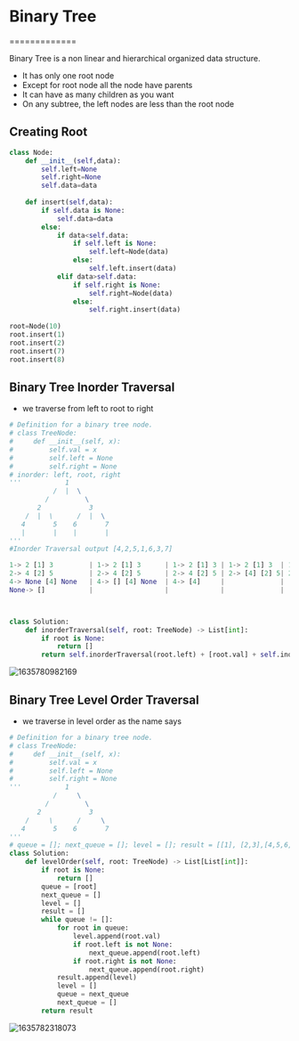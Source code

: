 # Binary Tree
=============


Binary Tree is a non linear and hierarchical organized data structure.
* It has only one root node
* Except for root node all the node have parents
* It can have as many children as you want
* On any subtree, the left nodes are less than the root node

## Creating Root
```python
class Node:
    def __init__(self,data):
        self.left=None
        self.right=None
        self.data=data
    
    def insert(self,data):
        if self.data is None:
            self.data=data
        else:
            if data<self.data:
                if self.left is None:
                    self.left=Node(data)
                else:
                    self.left.insert(data)
            elif data>self.data:
                if self.right is None:
                    self.right=Node(data)
                else:
                    self.right.insert(data)
                
root=Node(10)
root.insert(1)
root.insert(2)
root.insert(7)
root.insert(8)

```

## Binary Tree Inorder Traversal
* we traverse from left to root to right
```python
# Definition for a binary tree node.
# class TreeNode:
#     def __init__(self, x):
#         self.val = x
#         self.left = None
#         self.right = None
# inorder: left, root, right
'''           1
           /  |  \
         /         \
       2            3
    /  |  \      /  |  \
   4       5    6       7
   |       |    |       |      
'''
#Inorder Traversal output [4,2,5,1,6,3,7]

1-> 2 [1] 3         | 1-> 2 [1] 3      | 1-> 2 [1] 3 | 1-> 2 [1] 3  | 1-> 2 [1] 3 | 1-> [4,2,5] [1] 3|1-> [4,2,5,1] 3|                            
2-> 4 [2] 5         | 2-> 4 [2] 5      | 2-> 4 [2] 5 | 2-> [4] [2] 5| 2-> [4,2,5] |                  |               |
4-> None [4] None   | 4-> [] [4] None  | 4-> [4]     |              |             |                  |               |
None-> []           |                  |             |              |             |                  |               |



class Solution:
    def inorderTraversal(self, root: TreeNode) -> List[int]:
        if root is None:
            return []
        return self.inorderTraversal(root.left) + [root.val] + self.inorderTraversal(root.right)
```
![1635780982169](https://user-images.githubusercontent.com/58290134/139698372-610468d6-bf47-4455-ba46-452e91f51761.jpg)

## Binary Tree Level Order Traversal
* we traverse in level order as the name says
```python
# Definition for a binary tree node.
# class TreeNode:
#     def __init__(self, x):
#         self.val = x
#         self.left = None
#         self.right = None
'''           1
           /     \
         /         \
       2            3
    /     \      /     \
   4       5    6       7     
'''
# queue = []; next_queue = []; level = []; result = [[1], [2,3],[4,5,6,7]]
class Solution:
    def levelOrder(self, root: TreeNode) -> List[List[int]]:
        if root is None:
            return []
        queue = [root]
        next_queue = []
        level = []
        result = []
        while queue != []:
            for root in queue:
                level.append(root.val)
                if root.left is not None:
                    next_queue.append(root.left)
                if root.right is not None:
                    next_queue.append(root.right)
            result.append(level)
            level = []
            queue = next_queue
            next_queue = []
        return result
```
![1635782318073](https://user-images.githubusercontent.com/58290134/139701804-353bd7b5-34e8-4e89-9de1-98b04ef28c79.jpg)

## 
